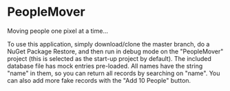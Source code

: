 # PeopleMover

Moving people one pixel at a time...

To use this application, simply download/clone the master branch, do a NuGet Package Restore, and then run in debug mode on the "PeopleMover" project (this is selected as the start-up project by default). The included database file has mock entries pre-loaded. All names have the string "name" in them, so you can return all records by searching on "name". You can also add more fake records with the "Add 10 People" button.
